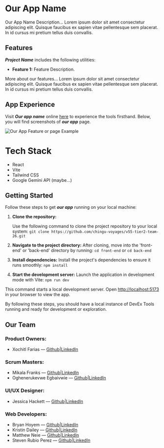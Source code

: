 # Our App Name

Our App Name Description... Lorem ipsum dolor sit amet consectetur adipiscing elit. Quisque faucibus ex sapien vitae pellentesque sem placerat. In id cursus mi pretium tellus duis convallis. 

## Features

***Project Name*** includes the following utilities:

- **Feature 1:** Feature Description.

More about our features... Lorem ipsum dolor sit amet consectetur adipiscing elit. Quisque faucibus ex sapien vitae pellentesque sem placerat. In id cursus mi pretium tellus duis convallis. 

## App Experience

Visit ***Our app name*** online [here](https://github.com/chingu-voyages/v55-tier2-team-26) to experience the tools firsthand. Below, you will find screenshots of ***our app*** page.

![Our App Feature or page Example ](https://media.tenor.com/sbfBfp3FeY8AAAAj/oia-uia.gif)

# Tech Stack

- React
- Vite
- Tailwind CSS
- Google Gemini API (maybe...)

## Getting Started

Follow these steps to get ***our app*** running on your local machine:

1. **Clone the repository:**

   Use the following command to clone the project repository to your local system: 
   `git clone https://github.com/chingu-voyages/v55-tier2-team-26.git` 
   
2. **Navigate to the project directory:**
After cloning, move into the 'front-end' or 'back-end' directory by running: `cd front-end` or `cd back-end`

3. **Install dependencies:**
Install the project's dependencies to ensure it runs smoothly: `npm install`

4. **Start the development server:**
Launch the application in development mode with Vite: `npm run dev`  

This command starts a local development server. Open [http://localhost:5173](http://localhost:5173) in your browser to view the app.

By following these steps, you should have a local instance of DevEx Tools running and ready for development or exploration.

## Our Team

### Product Owners:
- Xochitl Farias — [Github](https://github.com/xochfa)|[LinkedIn](https://www.linkedin.com/in/xfarias-scrum-master/)

### Scrum Masters:
- Mikala Franks — [Github](https://github.com/mikalafranks)|[LinkedIn](https://www.linkedin.com/in/mikala-franks-8b21b52a3/)
- Oghenerukevwe Egbaivwie — [Github](https://github.com/chingu-voyages/v55-tier2-team-26)|[LinkedIn](https://www.linkedin.com/)

### UI/UX Designer: 
- Jessica Hackett — [Github](https://github.com/mooglemoxie0018)|[LinkedIn](https://www.linkedin.com/in/jessica-hackett-6725a4325/)

### Web Developers: 
- Bryan Hoyem — [Github](https://github.com/bhoyem)|[LinkedIn](https://www.linkedin.com/in/bryanhoyem/)
- Kristin Dailey — [Github](https://github.com/kristindailey)|[LinkedIn](https://linkedin.com/in/kristindailey/)
- Matthew Neie — [Github](https://github.com/MatthewNeie)|[LinkedIn](https://www.linkedin.com/in/matthew-neie/)
- Steven Rubio Perez — [Github](https://github.com/Stevensauro?tab=repositories)|[LinkedIn](https://www.linkedin.com/in/steverp/)

